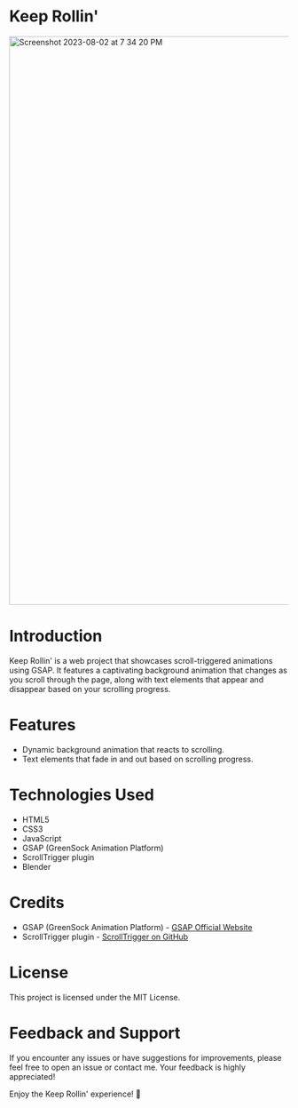 # Keep Rollin'

<img width="1024" alt="Screenshot 2023-08-02 at 7 34 20 PM" src="https://github.com/tanishajain11/keep-rollin/assets/89931842/2967dd32-a867-418d-b93a-0effc1ad5a2b">

# Introduction

Keep Rollin' is a web project that showcases scroll-triggered animations using GSAP. It features a captivating background animation that changes as you scroll through the page, along with text elements that appear and disappear based on your scrolling progress.

# Features

- Dynamic background animation that reacts to scrolling.
- Text elements that fade in and out based on scrolling progress.

# Technologies Used

- HTML5
- CSS3
- JavaScript
- GSAP (GreenSock Animation Platform)
- ScrollTrigger plugin
- Blender

# Credits

- GSAP (GreenSock Animation Platform) - [GSAP Official Website](https://greensock.com/gsap/)
- ScrollTrigger plugin - [ScrollTrigger on GitHub](https://github.com/topics/scrolltrigger)

# License

This project is licensed under the MIT License.

# Feedback and Support

If you encounter any issues or have suggestions for improvements, please feel free to open an issue or contact me. Your feedback is highly appreciated!

Enjoy the Keep Rollin' experience! 🚀



